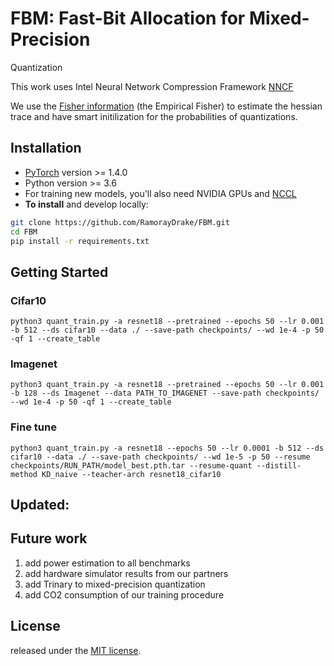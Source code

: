 

# FBM: Fast-Bit Allocation for Mixed-Precision
Quantization

This work uses Intel Neural Network Compression Framework [NNCF](https://github.com/openvinotoolkit/nncf#user-content-installation)

We use the [Fisher information](https://arxiv.org/pdf/1705.01064.pdf) (the Empirical Fisher) to estimate the hessian trace and have smart initilization for the probabilities of quantizations.


## Installation

* [PyTorch](http://pytorch.org/) version >= 1.4.0
* Python version >= 3.6
* For training new models, you'll also need NVIDIA GPUs and [NCCL](https://github.com/NVIDIA/nccl)
* **To install** and develop locally:
```bash
git clone https://github.com/RamorayDrake/FBM.git
cd FBM
pip install -r requirements.txt
```

## Getting Started
### Cifar10
```
python3 quant_train.py -a resnet18 --pretrained --epochs 50 --lr 0.001 -b 512 --ds cifar10 --data ./ --save-path checkpoints/ --wd 1e-4 -p 50 -qf 1 --create_table
```
### Imagenet
```
python3 quant_train.py -a resnet18 --pretrained --epochs 50 --lr 0.001 -b 128 --ds Imagenet --data PATH_TO_IMAGENET --save-path checkpoints/ --wd 1e-4 -p 50 -qf 1 --create_table
```
### Fine tune
```
python3 quant_train.py -a resnet18 --epochs 50 --lr 0.0001 -b 512 --ds cifar10 --data ./ --save-path checkpoints/ --wd 1e-5 -p 50 --resume checkpoints/RUN_PATH/model_best.pth.tar --resume-quant --distill-method KD_naive --teacher-arch resnet18_cifar10
```


## Updated:

## Future work
1. add power estimation to all benchmarks
2. add hardware simulator results from our partners 
3. add Trinary to mixed-precision quantization 
4. add CO2 consumption of our training procedure


## License
released under the [MIT license](LICENSE).

